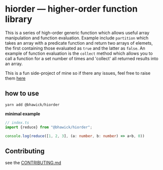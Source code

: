 # hiorder — higher-order function library

This is a series of high-order generic function which allows useful array manipulation and function evaluation. Example include `partition` which takes an array with a predicate function and return two arrays of elemets, the first containing those evaluated as `true` and the latter as `false`. An example of function evaluation is the `collect` method which allows you to call a function for a set number of times and 'collect' all returned results into an array. 

This is a fun side-project of mine so if there any issues, feel free to raise them [here](https://github.com/BhawickJain/hiorder/issues)

## how to use

```
yarn add @bhawick/hiorder
```

__minimal example__
```ts
// index.ts
import {reduce} from "@bhawick/hiorder";

console.log(reduce([1, 2, 3], (a: number, b: number) => a+b, 0))
```

## Contributing

see the [CONTRIBUTING.md](CONTRIBUTING.md)
